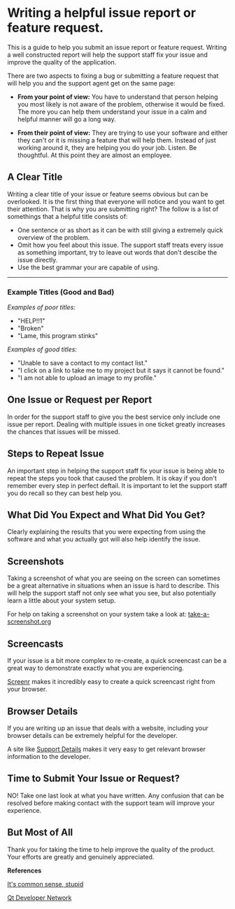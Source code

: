 # Writing a helpful issue report or feature request.

This is a guide to help you submit an issue report or feature request.  Writing a well constructed report will help the support staff fix your issue and improve the quality of the application.

There are two aspects to fixing a bug or submitting a feature request that will help you and the support agent get on the same page:

* __From your point of view:__ You have to understand that person helping you most likely is not aware of the problem, otherwise it would be fixed.  The more you can help them understand your issue in a calm and helpful manner will go a long way.

* __From their point of view:__ They are trying to use your software and either they can't or it is missing a feature that will help them.  Instead of just working around it, they are helping you do your job.  Listen.  Be thoughtful.  At this point they are almost an employee. 

## A Clear Title

Writing a clear title of your issue or feature seems obvious but can be overlooked.  It is the first thing that everyone will notice and you want to get their attention.  That is why you are submitting right? The follow is a list of somethings that a helpful title consists of:

* One sentence or as short as it can be with still giving a extremely quick overview of the problem.
* Omit how you feel about this issue.  The support staff treats every issue as something important, try to leave out words that don't descibe the issue directly.
* Use the best grammar your are capable of using.

---------------------------------------

### Example Titles (Good and Bad)

*Examples of poor titles:*
* "HELP!!1"
* "Broken"
* "Lame, this program stinks"

*Examples of good titles:*
* "Unable to save a contact to my contact list."
* "I click on a link to take me to my project but it says it cannot be found."
* "I am not able to upload an image to my profile."

## One Issue or Request per Report

In order for the support staff to give you the best service only include one issue per report.  Dealing with multiple issues in one ticket greatly increases the chances that issues will be missed.

## Steps to Repeat Issue

An important step in helping the support staff fix your issue is being able to repeat the steps you took that caused the problem.  It is okay if you don't remember every step in perfect deftail.  It is important to let the support staff you do recall so they can best help you.

## What Did You Expect and What Did You Get?

Clearly explaining the results that you were expecting from using the software and what you actually got will also help identify the issue.

## Screenshots

Taking a screenshot of what you are seeing on the screen can sometimes be a great alternative in situations when an issue is hard to describe.  This will help the support staff not only see what you see, but also potentially learn a little about your system setup.

For help on taking a screenshot on your system take a look at: [take-a-screenshot.org][3]

## Screencasts

If your issue is a bit more complex to re-create, a quick screencast can be a great way to demonstrate exactly what you are experiencing.

[Screenr][4] makes it incredibly easy to create a quick screencast right from your browser.

## Browser Details

If you are writing up an issue that deals with a website, including your browser details can be extremely helpful for the developer.

A site like [Support Details][5] makes it very easy to get relevant browser information to the developer.

## Time to Submit Your Issue or Request?

NO!  Take one last look at what you have written.  Any confusion that can be resolved before making contact with the support team will improve your experience.

## But Most of All

Thank you for taking the time to help improve the quality of the product.  Your efforts are greatly and genuinely appreciated.

__References__

[It's common sense, stupid][1]

[Qt Developer Network][2]

[1]: http://itscommonsensestupid.blogspot.com/2008/07/tips-to-write-good-bug-report.html
[2]: http://qt-project.org/wiki/ReportingBugsInQt
[3]: http://take-a-screenshot.org/
[4]: http://www.screenr.com/
[5]: http://supportdetails.com/